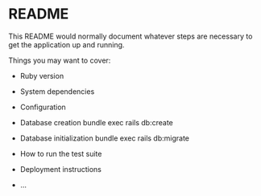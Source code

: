 # README

This README would normally document whatever steps are necessary to get the
application up and running.

Things you may want to cover:

* Ruby version

* System dependencies

* Configuration

* Database creation
bundle exec rails db:create

* Database initialization
bundle exec rails db:migrate

* How to run the test suite

* Deployment instructions

* ...
